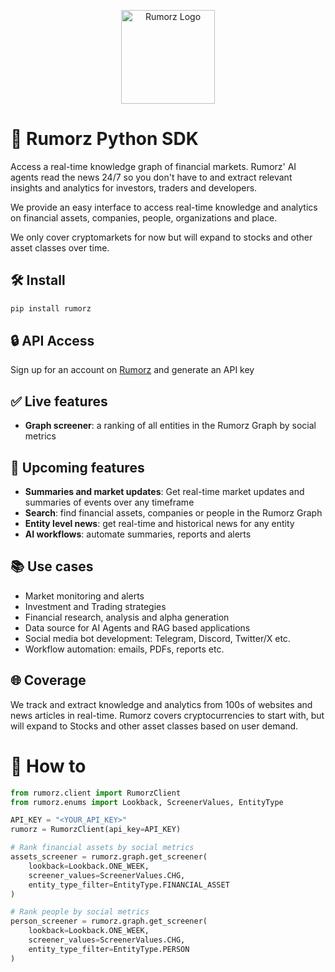
<p align="center">
    <img src="https://svgur.com/i/18SB.svg" alt="Rumorz Logo" width="150"/>
</p>

# 🚀 Rumorz Python SDK

Access a real-time knowledge graph of financial markets. Rumorz' AI agents
read the news 24/7 so you don't have to and extract 
relevant insights and analytics for investors, traders and developers.

We provide an easy interface to access real-time knowledge and 
analytics on financial assets, companies, people, organizations and place. 

We only cover cryptomarkets for now but will expand to stocks and other asset classes over time.

## 🛠️ Install

```bash
pip install rumorz
```

## 🔒 API Access

Sign up for an account on [Rumorz](rumorz.io) and generate an API key 

## ✅ Live features
- **Graph screener**: a ranking of all entities in the Rumorz Graph by social metrics 

## 🚀 Upcoming features
- **Summaries and market updates**: Get real-time market updates and summaries 
of events over any timeframe
- **Search**: find financial assets, companies or people in the Rumorz Graph
- **Entity level news**: get real-time and historical news for any entity
- **AI workflows**: automate summaries, reports and alerts 


## 📚 Use cases

- Market monitoring and alerts
- Investment and Trading strategies
- Financial research, analysis and alpha generation
- Data source for AI Agents and RAG based applications
- Social media bot development: Telegram, Discord, Twitter/X etc.
- Workflow automation: emails, PDFs, reports etc.


## 🌐 Coverage

We track and extract knowledge and analytics from 100s of websites and 
news articles in real-time. Rumorz covers cryptocurrencies to start with, 
but will expand to Stocks and other asset classes based on user
demand.


# 🚀 How to

```python
from rumorz.client import RumorzClient
from rumorz.enums import Lookback, ScreenerValues, EntityType

API_KEY = "<YOUR_API_KEY>"
rumorz = RumorzClient(api_key=API_KEY)

# Rank financial assets by social metrics
assets_screener = rumorz.graph.get_screener(
    lookback=Lookback.ONE_WEEK,
    screener_values=ScreenerValues.CHG,
    entity_type_filter=EntityType.FINANCIAL_ASSET
)

# Rank people by social metrics
person_screener = rumorz.graph.get_screener(
    lookback=Lookback.ONE_WEEK,
    screener_values=ScreenerValues.CHG,
    entity_type_filter=EntityType.PERSON
)
```
